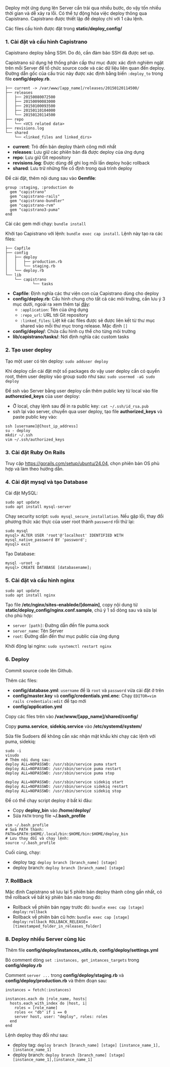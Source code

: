 Deploy một ứng dụng lên Server cần trải qua nhiều bước, do vậy tốn nhiều thời gian và dễ xảy ra lỗi. Có thể tự động hóa việc deploy thông qua Capistrano. Capistrano được thiết lập để deploy chỉ với 1 câu lệnh.

Các files cấu hình được đặt trong **static/deploy_config/**

### 1. Cài đặt và cấu hình Capistrano

Capistrano deploy bằng SSH. Do đó, cần đảm bảo SSH đã được set up.

Capistrano sử dụng hệ thống phân cấp thư mục được xác định nghiêm ngặt trên mỗi Server để tổ chức source code và các dữ liệu liên quan đến deploy. Đường dẫn gốc của cấu trúc này được xác định bằng biến `:deploy_to` trong file **config/deploy.rb**.

```
├── current -> /var/www/[app_name]/releases/20150120114500/
├── releases
│   ├── 20150080072500
│   ├── 20150090083000
│   ├── 20150100093500
│   ├── 20150110104000
│   └── 20150120114500
├── repo
│   └── <VCS related data>
├── revisions.log
└── shared
    └── <linked_files and linked_dirs>
```
- **current**: Trỏ đến bản deploy thành công mới nhất
- **releases**: Lưu giữ các phiên bản đã được deploy của ứng dụng
- **repo**: Lưu giữ Git repository
- **revisions.log**: Được dùng để ghi log mỗi lần deploy hoặc rollback
- **shared**: Lưu trữ những file cố định trong quá trình deploy

Để cài đặt, thêm nội dung sau vào **Gemfile**:
```
group :staging, :production do
  gem "capistrano"
  gem "capistrano-rails"
  gem "capistrano-bundler"
  gem "capistrano-rvm"
  gem "capistrano3-puma"
end
```

Cài các gem mới chạy: `bundle install`

Khởi tạo Capistrano với lệnh: `bundle exec cap install`. Lệnh này tạo ra các files:
```
├── Capfile
├── config
│   ├── deploy
│   │   ├── production.rb
│   │   └── staging.rb
│   └── deploy.rb
└── lib
    └── capistrano
            └── tasks
```
- **Capfile**: Định nghĩa các thư viện con của Capistrano dùng cho deploy
- **config/deploy.rb**: Cấu hình chung cho tất cả các môi trường, cần lưu ý 3 mục dưới, ngoài ra xem thêm tại [đây](https://capistranorb.com/documentation/getting-started/configuration/):
  - `:application`: Tên của ứng dụng
  - `:repo_url`: URL tới Git repository
  - `:linked_files`: Liệt kê các files được sẽ được liên kết từ thư mục shared vào mỗi thư mục trong release. Mặc định `[]`
- **config/deploy/**: Chứa cấu hình cụ thể cho từng môi trường
- **lib/capistrano/tasks/**: Nơi định nghĩa các custom tasks

### 2. Tạo user deploy
Tạo một user có tên deploy: `sudo adduser deploy`

Khi deploy cần cài đặt một số packages do vậy user deploy cần có quyền root, thêm user deploy vào group sudo như sau: `sudo usermod -aG sudo deploy`

Để ssh vào Server bằng user deploy cần thêm public key từ local vào file **authorezied_keys** của user deploy:
- Ở local, chạy lệnh sau để in ra public key: `cat ~/.ssh/id_rsa.pub`
- ssh lại vào server, chuyển qua user deploy, tạo file **authorized_keys** và paste public key vào:
```
ssh [username]@[host_ip_address]
su - deploy
mkdir ~/.ssh
vim ~/.ssh/authorized_keys
```

### 3. Cài đặt Ruby On Rails
Truy cập https://gorails.com/setup/ubuntu/24.04, chọn phiên bản OS phù hợp và làm theo hướng dẫn.

### 4. Cài đặt mysql và tạo Database
Cài đặt MySQL:
```
sudo apt update
sudo apt install mysql-server
```

Chạy security script: `sudo mysql_secure_installation`. Nếu gặp lỗi, thay đổi phương thức xác thực của user root thành `password` rồi thử lại:
```
sudo mysql
mysql> ALTER USER 'root'@'localhost' IDENTIFIED WITH mysql_native_password BY 'password';
mysql> exit
```

Tạo Database:
```
mysql -uroot -p
mysql> CREATE DATABASE [databasename];
```

### 5. Cài đặt và cấu hình nginx
```
sudo apt update
sudo apt install nginx
```

Tạo file **/etc/nginx/sites-enablede/[domain]**, copy nội dung từ **static/deploy_config/nginx.conf.sample**, chú ý 1 số dòng sau và sửa lại cho phù hợp:
- `server [path]`: Đường dẫn đến file puma.sock
- `server_name`: Tên Server
- `root`: Đường dẫn đến thư mục public của ứng dụng

Khởi động lại nginx: `sudo systemctl restart nginx`

### 6. Deploy
Commit source code lên Github.

Thêm các files:
- **config/database.yml**: `username` để là `root` và `password` vừa cài đặt ở trên
- **config/master.key** và **config/credentials.yml.enc**: Chạy `EDITOR=vim rails credentials:edit` để tạo mới
- **config/application.yml**

Copy các files trên vào **/var/www/[app_name]/shared/config/**

Copy **puma.service**, **sidekiq.service** vào **/etc/systemd/system/**

Sửa file Sudoers để không cần xác nhận mật khẩu khi chạy các lệnh với puma, sidekiq:
```
sudo -i
visudo
# Thêm nội dung sau:
deploy ALL=NOPASSWD: /usr/sbin/service puma start
deploy ALL=NOPASSWD: /usr/sbin/service puma restart
deploy ALL=NOPASSWD: /usr/sbin/service puma stop

deploy ALL=NOPASSWD: /usr/sbin/service sidekiq start
deploy ALL=NOPASSWD: /usr/sbin/service sidekiq restart
deploy ALL=NOPASSWD: /usr/sbin/service sidekiq stop
```

Để có thể chạy script deploy ở bất kì đâu:
- Copy **deploy_bin** vào **/home/deploy/**
- Sửa `PATH` trong file **~/.bash_profile**
```
vim ~/.bash_profile
# Sửa PATH thành:
PATH=$PATH:$HOME/.local/bin:$HOME/bin:$HOME/deploy_bin
# Lưu thay đổi và chạy lệnh:
source ~/.bash_profile
```

Cuối cùng, chạy:
- deploy tag: `deploy branch [branch_name] [stage]`
- deploy branch: `deploy branch [branch_name] [stage]`

### 7. RollBack
Mặc định Capistrano sẽ lưu lại 5 phiên bản deploy thành công gần nhất, có thể rollback về bất kỳ phiên bản nào trong đó:
- Rollback về phiên bản ngay trước đó: `bundle exec cap [stage] deploy:rollback`
- Rollback về phiên bản cũ hơn: `bundle exec cap [stage] deploy:rollback ROLLBACK_RELEASE=[timestamped_folder_in_releases_folder]`

### 8. Deploy nhiều Server cùng lúc
Thêm file **config/deploy/instances_utils.rb**, **config/deploy/settings.yml**

Bỏ comment dòng `set :instances, get_intances_targets` trong **config/deploy.rb**

Comment `server ...` trong **config/deploy/staging.rb** và **config/deploy/production.rb** và thêm đoạn sau:
```
instances = fetch(:instances)

instances.each do |role_name, hosts|
  hosts.each_with_index do |host, i|
    roles = [role_name]
    roles << "db" if i == 0
    server host, user: "deploy", roles: roles
  end
end
```

Lệnh deploy thay đổi như sau:
  - deploy tag: `deploy branch [branch_name] [stage] [instance_name_1],[instance_name_1]`
  - deploy branch: `deploy branch [branch_name] [stage] [instance_name_1],[instance_name_1]`
